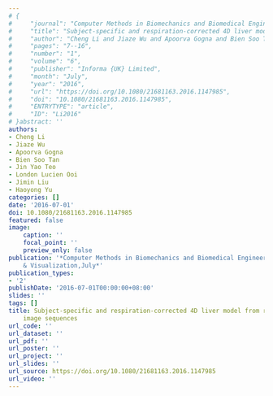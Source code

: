 ```yaml
---
# {
#     "journal": "Computer Methods in Biomechanics and Biomedical Engineering: Imaging {\\&}amp$\\mathsemicolon$ Visualization",
#     "title": "Subject-specific and respiration-corrected 4D liver model from real-time ultrasound image sequences",
#     "author": "Cheng Li and Jiaze Wu and Apoorva Gogna and Bien Soo Tan and Jin Yao Teo and London Lucien Ooi and Jimin Liu and Haoyong Yu",
#     "pages": "7--16",
#     "number": "1",
#     "volume": "6",
#     "publisher": "Informa {UK} Limited",
#     "month": "July",
#     "year": "2016",
#     "url": "https://doi.org/10.1080/21681163.2016.1147985",
#     "doi": "10.1080/21681163.2016.1147985",
#     "ENTRYTYPE": "article",
#     "ID": "Li2016"
# }abstract: ''
authors:
- Cheng Li
- Jiaze Wu
- Apoorva Gogna
- Bien Soo Tan
- Jin Yao Teo
- London Lucien Ooi
- Jimin Liu
- Haoyong Yu
categories: []
date: '2016-07-01'
doi: 10.1080/21681163.2016.1147985
featured: false
image:
    caption: ''
    focal_point: ''
    preview_only: false
publication: '*Computer Methods in Biomechanics and Biomedical Engineering: Imaging
    & Visualization,July*'
publication_types:
- '2'
publishDate: '2016-07-01T00:00:00+08:00'
slides: ''
tags: []
title: Subject-specific and respiration-corrected 4D liver model from real-time ultrasound
    image sequences
url_code: ''
url_dataset: ''
url_pdf: ''
url_poster: ''
url_project: ''
url_slides: ''
url_source: https://doi.org/10.1080/21681163.2016.1147985
url_video: ''
---
```

